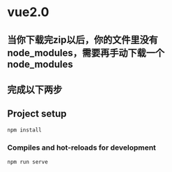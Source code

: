 # vue2.0
## 当你下载完zip以后，你的文件里没有node_modules，需要再手动下载一个node_modules
## 完成以下两步
## Project setup
```
npm install
```

### Compiles and hot-reloads for development
```
npm run serve
```
